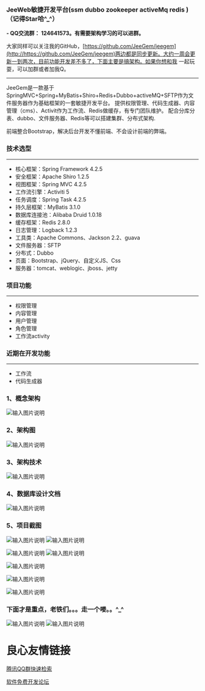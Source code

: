 
### JeeWeb敏捷开发平台(ssm dubbo zookeeper activeMq redis )（记得Star哈^_^）

 **- QQ交流群： 124641573。有需要架构学习的可以进群。** 

大家同样可以关注我的GitHub，[https://github.com/JeeGem/jeegem](http://https://github.com/JeeGem/jeegem)两边都是同步更新。大约一周会更新一到两次，目前功能开发差不多了，下面主要是搞架构。如果你想和我
一起玩耍，可以加群或者加我Q。

--------------------------------------------------------------------------------------------------------

JeeGem是一款基于SpringMVC+Spring+MyBatis+Shiro+Redis+Dubbo+activeMQ+SFTP作为文件服务器作为基础框架的一套敏捷开发平台。
提供权限管理、代码生成器、内容管理（cms）、Activit作为工作流、Redis做缓存，有专门团队维护。
配合分库分表、dubbo、文件服务器、Redis等可以搭建集群、分布式架构.

前端整合Bootstrap，解决后台开发不懂前端、不会设计前端的弊端。


### 技术选型


---------------------------------------------------------------------------------------------------------



- 核心框架：Spring Framework 4.2.5
- 安全框架：Apache Shiro 1.2.5
- 视图框架：Spring MVC 4.2.5
- 工作流引擎：Activiti 5
- 任务调度：Spring Task 4.2.5
- 持久层框架：MyBatis 3.1.0
- 数据库连接池：Alibaba Druid 1.0.18
- 缓存框架：Redis 2.8.0
- 日志管理：Logback 1.2.3
- 工具类：Apache Commons、Jackson 2.2、guava
- 文件服务器：SFTP
- 分布式：Dubbo
- 页面：Bootstrap、jQuery、自定义JS、Css
- 服务器：tomcat、weblogic、jboss、jetty

### 项目功能


--------------------------------------------------------------------------------------------------------


- 权限管理
- 内容管理
- 用户管理
- 角色管理
- 工作流activity

### 近期在开发功能


---------------------------------------------------------------------------------------------------------
- 工作流
- 代码生成器

### 1、概念架构


![输入图片说明](https://gitee.com/uploads/images/2018/0307/110617_4e4e6ad4_638830.jpeg "91.jpg")

### 2、架构图

![输入图片说明](https://gitee.com/uploads/images/2018/0307/110727_49cd6e24_638830.jpeg "12.jpg")

### 3、架构技术

![输入图片说明](https://gitee.com/uploads/images/2018/0307/110758_1a5a06a4_638830.png "JeeGem .png")

### 4、数据库设计文档

![输入图片说明](https://gitee.com/uploads/images/2018/0307/114120_d47b597b_638830.jpeg "data1.jpg")

### 5、项目截图

![输入图片说明](https://gitee.com/uploads/images/2018/0303/205648_9ac87298_638830.png "QQ截图20180303205632.png")
![输入图片说明](https://gitee.com/uploads/images/2018/0307/093033_81ad4309_638830.png "1.png")

![输入图片说明](https://gitee.com/uploads/images/2018/0307/093019_9141c53e_638830.png "2.png")
![![![输入图片说明](https://gitee.com/uploads/images/2018/0307/093056_9223fb7d_638830.png "5.png")](https://gitee.com/uploads/images/2018/0307/093049_078f23e4_638830.png "4.png")](https://gitee.com/uploads/images/2018/0307/093044_bdae3704_638830.png "3.png")

![输入图片说明](https://gitee.com/uploads/images/2018/0307/093114_d63cacf2_638830.png "6.png")

![输入图片说明](https://gitee.com/uploads/images/2018/0307/093123_ebed3050_638830.png "7.png")

![输入图片说明](https://gitee.com/uploads/images/2018/0307/093132_3daff340_638830.png "8.png")

    
### 下面才是重点，老铁们。。。走一个喽。。^_^
![输入图片说明](https://gitee.com/uploads/images/2018/0307/201634_e65ba136_638830.png "QQ截图20180307201725.png")
![输入图片说明](https://gitee.com/uploads/images/2018/0307/201640_0f09f870_638830.png "QQ截图20180307201623.png")


 # 良心友情链接

[腾讯QQ群快速检索](http://u.720life.cn/s/8cf73f7c)

[软件免费开发论坛](http://u.720life.cn/s/bbb01dc0)